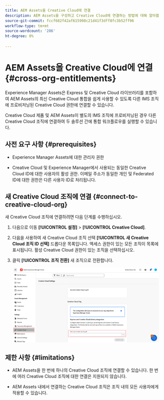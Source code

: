 ```yaml
---
title: AEM Assets을 Creative Cloud에 연결
description: AEM Assets을 구성하고 Creative Cloud에 연결하는 방법에 대해 알아봅니다. Express 및 Creative Cloud 라이브러리를 포함하여 AEM Assets의 최신 Creative Cloud 통합을 쉽게 사용할 수 있도록 다른 IMS 조직에 프로비저닝된 Creative Cloud 권한에 연결합니다.
source-git-commit: fccf682f42af615998c21d41f3dff8fc3b52ff96
workflow-type: tm+mt
source-wordcount: '286'
ht-degree: 0%

---
```


# AEM Assets을 Creative Cloud에 연결  {#cross-org-entitlements}

Experience Manager Assets은 Express 및 Creative Cloud 라이브러리를 포함하여 AEM Assets의 최신 Creative Cloud 통합을 쉽게 사용할 수 있도록 다른 IMS 조직에 프로비저닝된 Creative Cloud 권한에 연결할 수 있습니다.

Creative Cloud 제품 및 AEM Assets이 별도의 IMS 조직에 프로비저닝된 경우 다른 Creative Cloud 조직에 연결하여 두 솔루션 간에 통합 워크플로우를 실행할 수 있습니다.

## 사전 요구 사항 {#prerequisites}

* Experience Manager Assets에 대한 관리자 권한

* Creative Cloud 및 Experience Manager에서 사용되는 동일한 Creative Cloud ID에 대한 사용자의 활성 권한. 이메일 주소가 동일한 개인 및 Federated ID에 대한 권한은 다른 사용자 ID로 처리됩니다.

## 새 Creative Cloud 조직에 연결 {#connect-to-creative-cloud-org}

새 Creative Cloud 조직에 연결하려면 다음 단계를 수행하십시오.

1. 다음으로 이동 **[!UICONTROL 설정]** > **[!UICONTROL Creative Cloud]**.

1. 다음을 사용하여 새 Creative Cloud 조직 선택 **[!UICONTROL 새 Creative Cloud 조직 ID 선택]** 드롭다운 목록입니다. 액세스 권한이 있는 모든 조직이 목록에 표시됩니다. 활성 Creative Cloud 권한이 있는 조직을 선택하십시오.

1. 클릭 **[!UICONTROL 조직 전환]** 새 조직으로 전환합니다.

   ![교차 조직 권한](assets/cross-org-entitlements.png)

## 제한 사항 {#limitations}

* AEM Assets을 한 번에 하나의 Creative Cloud 조직에 연결할 수 있습니다. 한 번에 여러 Creative Cloud 조직에 대한 연결은 지원되지 않습니다.

* AEM Assets 내에서 연결하는 Creative Cloud 조직은 조직 내의 모든 사용자에게 적용할 수 있습니다.

